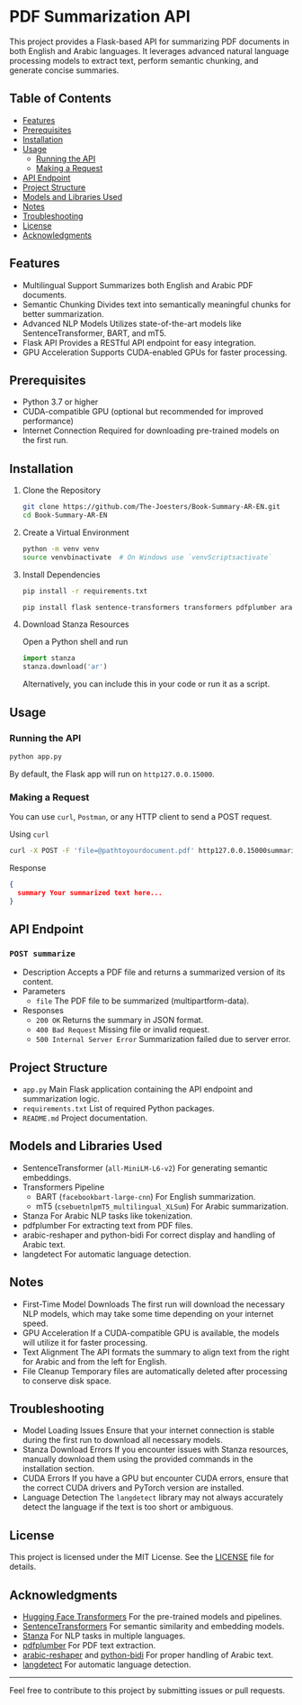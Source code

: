 # PDF Summarization API

This project provides a Flask-based API for summarizing PDF documents in both English and Arabic languages. It leverages advanced natural language processing models to extract text, perform semantic chunking, and generate concise summaries.

## Table of Contents

- [Features](#features)
- [Prerequisites](#prerequisites)
- [Installation](#installation)
- [Usage](#usage)
  - [Running the API](#running-the-api)
  - [Making a Request](#making-a-request)
- [API Endpoint](#api-endpoint)
- [Project Structure](#project-structure)
- [Models and Libraries Used](#models-and-libraries-used)
- [Notes](#notes)
- [Troubleshooting](#troubleshooting)
- [License](#license)
- [Acknowledgments](#acknowledgments)

## Features

- Multilingual Support Summarizes both English and Arabic PDF documents.
- Semantic Chunking Divides text into semantically meaningful chunks for better summarization.
- Advanced NLP Models Utilizes state-of-the-art models like SentenceTransformer, BART, and mT5.
- Flask API Provides a RESTful API endpoint for easy integration.
- GPU Acceleration Supports CUDA-enabled GPUs for faster processing.

## Prerequisites

- Python 3.7 or higher
- CUDA-compatible GPU (optional but recommended for improved performance)
- Internet Connection Required for downloading pre-trained models on the first run.

## Installation

1. Clone the Repository

   ```bash
   git clone https://github.com/The-Joesters/Book-Summary-AR-EN.git
   cd Book-Summary-AR-EN
   ```

2. Create a Virtual Environment

   ```bash
   python -m venv venv
   source venvbinactivate  # On Windows use `venvScriptsactivate`
   ```

3. Install Dependencies

   ```bash
   pip install -r requirements.txt
   ```

   ```bash
   pip install flask sentence-transformers transformers pdfplumber arabic-reshaper python-bidi stanza langdetect torch
   ```

4. Download Stanza Resources

   Open a Python shell and run

   ```python
   import stanza
   stanza.download('ar')
   ```

   Alternatively, you can include this in your code or run it as a script.

## Usage

### Running the API

```bash
python app.py
```

By default, the Flask app will run on `http127.0.0.15000`.

### Making a Request

You can use `curl`, `Postman`, or any HTTP client to send a POST request.

Using `curl`

```bash
curl -X POST -F 'file=@pathtoyourdocument.pdf' http127.0.0.15000summarize
```

Response

```json
{
  summary Your summarized text here...
}
```

## API Endpoint

### `POST summarize`

- Description Accepts a PDF file and returns a summarized version of its content.
- Parameters
  - `file` The PDF file to be summarized (multipartform-data).
- Responses
  - `200 OK` Returns the summary in JSON format.
  - `400 Bad Request` Missing file or invalid request.
  - `500 Internal Server Error` Summarization failed due to server error.

## Project Structure

- `app.py` Main Flask application containing the API endpoint and summarization logic.
- `requirements.txt` List of required Python packages.
- `README.md` Project documentation.

## Models and Libraries Used

- SentenceTransformer (`all-MiniLM-L6-v2`) For generating semantic embeddings.
- Transformers Pipeline
  - BART (`facebookbart-large-cnn`) For English summarization.
  - mT5 (`csebuetnlpmT5_multilingual_XLSum`) For Arabic summarization.
- Stanza For Arabic NLP tasks like tokenization.
- pdfplumber For extracting text from PDF files.
- arabic-reshaper and python-bidi For correct display and handling of Arabic text.
- langdetect For automatic language detection.

## Notes

- First-Time Model Downloads The first run will download the necessary NLP models, which may take some time depending on your internet speed.
- GPU Acceleration If a CUDA-compatible GPU is available, the models will utilize it for faster processing.
- Text Alignment The API formats the summary to align text from the right for Arabic and from the left for English.
- File Cleanup Temporary files are automatically deleted after processing to conserve disk space.

## Troubleshooting

- Model Loading Issues Ensure that your internet connection is stable during the first run to download all necessary models.
- Stanza Download Errors If you encounter issues with Stanza resources, manually download them using the provided commands in the installation section.
- CUDA Errors If you have a GPU but encounter CUDA errors, ensure that the correct CUDA drivers and PyTorch version are installed.
- Language Detection The `langdetect` library may not always accurately detect the language if the text is too short or ambiguous.

## License

This project is licensed under the MIT License. See the [LICENSE](LICENSE) file for details.

## Acknowledgments

- [Hugging Face Transformers](httpshuggingface.cotransformers) For the pre-trained models and pipelines.
- [SentenceTransformers](httpswww.sbert.net) For semantic similarity and embedding models.
- [Stanza](httpsstanfordnlp.github.iostanza) For NLP tasks in multiple languages.
- [pdfplumber](httpsgithub.comjsvinepdfplumber) For PDF text extraction.
- [arabic-reshaper](httpspypi.orgprojectarabic-reshaper) and [python-bidi](httpspypi.orgprojectpython-bidi) For proper handling of Arabic text.
- [langdetect](httpspypi.orgprojectlangdetect) For automatic language detection.

---

Feel free to contribute to this project by submitting issues or pull requests.
